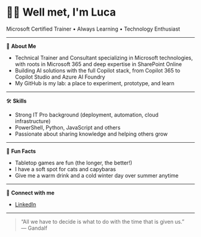 # 🧙‍♂️ Well met, I'm Luca 

Microsoft Certified Trainer • Always Learning • Technology Enthusiast

---

🌟 **About Me**

- Technical Trainer and Consultant specializing in Microsoft technologies, with roots in Microsoft 365 and deep expertise in SharePoint Online
- Building AI solutions with the full Copilot stack, from Copilot 365 to Copilot Studio and Azure AI Foundry
- My GitHub is my lab: a place to experiment, prototype, and learn

---

🛠 **Skills**

- Strong IT Pro background (deployment, automation, cloud infrastructure)
- PowerShell, Python, JavaScript and others
- Passionate about sharing knowledge and helping others grow

---

🎲 **Fun Facts**

- Tabletop games are fun (the longer, the better!)
- I have a soft spot for cats and capybaras
- Give me a warm drink and a cold winter day over summer anytime

---

🔗 **Connect with me**

- [LinkedIn](https://www.linkedin.com/in/luca-pagliari-95a9b829a/)

---

> “All we have to decide is what to do with the time that is given us.”  
> — Gandalf
